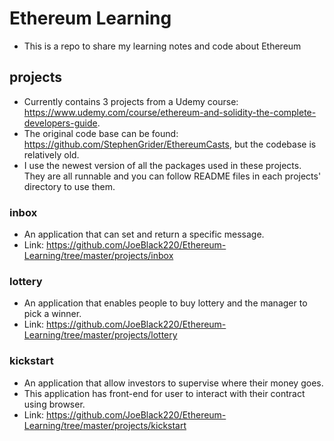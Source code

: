 # Ethereum Learning
- This is a repo to share my learning notes and code about Ethereum

## projects
- Currently contains 3 projects from a Udemy course: https://www.udemy.com/course/ethereum-and-solidity-the-complete-developers-guide.
- The original code base can be found: https://github.com/StephenGrider/EthereumCasts, but the codebase is relatively old.
- I use the newest version of all the packages used in these projects. They are all runnable and you can follow README files in each projects' directory to use them.

### inbox
- An application that can set and return a specific message.
- Link: https://github.com/JoeBlack220/Ethereum-Learning/tree/master/projects/inbox
### lottery
- An application that enables people to buy lottery and the manager to pick a winner.
- Link: https://github.com/JoeBlack220/Ethereum-Learning/tree/master/projects/lottery
### kickstart
- An application that allow investors to supervise where their money goes.
- This application has front-end for user to interact with their contract using browser.
- Link: https://github.com/JoeBlack220/Ethereum-Learning/tree/master/projects/kickstart